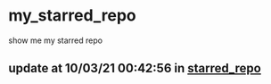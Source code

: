 # my_starred_repo
show me my starred repo

update at 10/03/21 00:42:56 in [starred_repo](./index.html)
---

